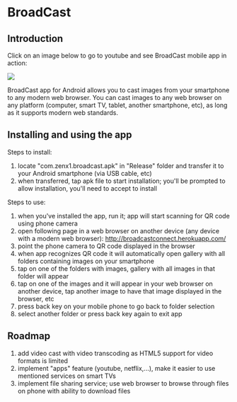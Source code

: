 # BroadCast

## Introduction

Click on an image below to go to youtube and see BroadCast mobile app in action:

[![](http://img.youtube.com/vi/wxSpFuYtGgo/0.jpg)](http://www.youtube.com/watch?v=wxSpFuYtGgo "")

BroadCast app for Android allows you to cast images from your smartphone to any modern web browser.
You can cast images to any web browser on any platform (computer, smart TV, tablet, another smartphone, etc), as long as it supports modern web standards.

## Installing and using the app

Steps to install:
1) locate "com.zenx1.broadcast.apk" in "Release" folder and transfer it to your Android smartphone (via USB cable, etc)
2) when transferred, tap apk file to start installation; you'll be prompted to allow installation, you'll need to accept to install

Steps to use:
1) when you've installed the app, run it; app will start scanning for QR code using phone camera
2) open following page in a web browser on another device (any device with a modern web browser): http://broadcastconnect.herokuapp.com/
3) point the phone camera to QR code displayed in the browser
4) when app recognizes QR code it will automatically open gallery with all folders containing images on your smartphone
5) tap on one of the folders with images, gallery with all images in that folder will appear
6) tap on one of the images and it will appear in your web browser on another device, tap another image to have that image displayed in the browser, etc
7) press back key on your mobile phone to go back to folder selection
8) select another folder or press back key again to exit app

## Roadmap

1) add video cast with video transcoding as HTML5 support for video formats is limited
2) implement "apps" feature (youtube, netflix,...), make it easier to use mentioned services on smart TVs
3) implement file sharing service; use web browser to browse through files on phone with ability to download files
